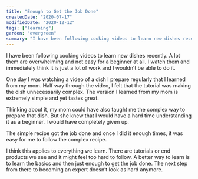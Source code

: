 ```yaml
---
title: "Enough to Get the Job Done"
createdDate: "2020-07-17"
modifiedDate: "2020-12-12"
tags: ["learning"]
garden: "evergreen"
summary: "I have been following cooking videos to learn new dishes recently. A lot them are overwhelming and not easy for a beginner at all. I watch them and immediately think it is just a lot of work and I wouldn’t be able to do it."
---
```


I have been following cooking videos to learn new dishes recently. A lot them are overwhelming and not easy for a beginner at all. I watch them and immediately think it is just a lot of work and I wouldn’t be able to do it.

One day I was watching a video of a dish I prepare regularly that I learned from my mom. Half way through the video, I felt that the tutorial was making the dish unnecessarily complex. The version I learned from my mom is extremely simple and yet tastes great.

Thinking about it, my mom could have also taught me the complex way to prepare that dish. But she knew that I would have a hard time understanding it as a beginner. I would have completely given up.

The simple recipe got the job done and once I did it enough times, it was easy for me to follow the complex recipe.

I think this applies to everything we learn. There are tutorials or end products we see and it might feel too hard to follow. A better way to learn is to learn the basics and then just enough to get the job done. The next step from there to becoming an expert doesn’t look as hard anymore.

